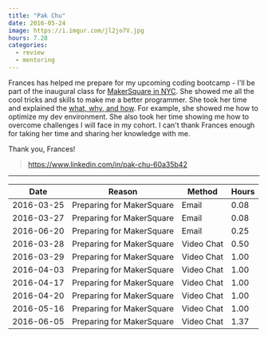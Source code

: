 ```yaml
---
title: "Pak Chu"
date: 2016-05-24
image: https://i.imgur.com/jl2jo7V.jpg
hours: 7.28
categories:
  - review
  - mentoring
---
```


Frances has helped me prepare for my upcoming coding bootcamp - I'll be part of the inaugural class for [MakerSquare in NYC](https://makersquare.com/campuses/new-york-city). She showed me all the cool tricks and skills to make me a better programmer. She took her time and explained the [what, why, and how](https://bit.ly/bootcamp-prep). For example, she showed me how to optimize my dev environment. She also took her time showing me how to overcome challenges I will face in my cohort. I can't thank Frances enough for taking her time and sharing her knowledge with me.

Thank you, Frances!

> https://www.linkedin.com/in/pak-chu-60a35b42

---

| Date       | Reason                    | Method     | Hours |
| ---------- | ------------------------- | ---------- | ----- |
| 2016-03-25 | Preparing for MakerSquare | Email      | 0.08  |
| 2016-03-27 | Preparing for MakerSquare | Email      | 0.08  |
| 2016-06-20 | Preparing for MakerSquare | Email      | 0.25  |
| 2016-03-28 | Preparing for MakerSquare | Video Chat | 0.50  |
| 2016-03-29 | Preparing for MakerSquare | Video Chat | 1.00  |
| 2016-04-03 | Preparing for MakerSquare | Video Chat | 1.00  |
| 2016-04-17 | Preparing for MakerSquare | Video Chat | 1.00  |
| 2016-04-20 | Preparing for MakerSquare | Video Chat | 1.00  |
| 2016-05-16 | Preparing for MakerSquare | Video Chat | 1.00  |
| 2016-06-05 | Preparing for MakerSquare | Video Chat | 1.37  |